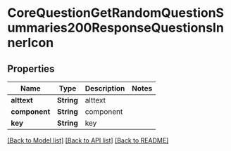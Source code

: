 # CoreQuestionGetRandomQuestionSummaries200ResponseQuestionsInnerIcon

## Properties

Name | Type | Description | Notes
------------ | ------------- | ------------- | -------------
**alttext** | **String** | alttext | 
**component** | **String** | component | 
**key** | **String** | key | 

[[Back to Model list]](../README.md#documentation-for-models) [[Back to API list]](../README.md#documentation-for-api-endpoints) [[Back to README]](../README.md)


